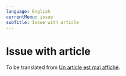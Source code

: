 ```yaml
---
language: English
currentMenu: issue
subTitle: Issue with article
---
```


# Issue with article

To be translated from [Un article est mal affiché](../../fr/Utilisateur/Un_article_est_mal_affiche.md).